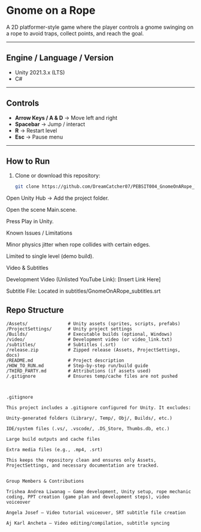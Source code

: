 # Gnome on a Rope

A 2D platformer-style game where the player controls a gnome swinging on a rope to avoid traps, collect points, and reach the goal.

---

## Engine / Language / Version
- Unity 2021.3.x (LTS)  
- C#

---

## Controls
- **Arrow Keys / A & D** → Move left and right  
- **Spacebar** → Jump / interact  
- **R** → Restart level  
- **Esc** → Pause menu  

---

## How to Run
1. Clone or download this repository:  
   ```bash
   git clone https://github.com/DreamCatcher07/PEBSIT004_GnomeOnARope_TrisheaLiwanag_AngelaJosef_AjAncheta.git

Open Unity Hub → Add the project folder.

Open the scene Main.scene.

Press Play in Unity.

Known Issues / Limitations

Minor physics jitter when rope collides with certain edges.

Limited to single level (demo build).


Video & Subtitles

Development Video (Unlisted YouTube Link): [Insert Link Here]

Subtitle File: Located in subtitles/GnomeOnARope_subtitles.srt

## Repo Structure

```plaintext
/Assets/               # Unity assets (sprites, scripts, prefabs)
/ProjectSettings/      # Unity project settings
/Builds/               # Executable builds (optional, Windows)
/video/                # Development video (or video_link.txt)
/subtitles/            # Subtitles (.srt)
/release.zip           # Zipped release (Assets, ProjectSettings, docs)
/README.md             # Project description
/HOW_TO_RUN.md         # Step-by-step run/build guide
/THIRD_PARTY.md        # Attributions (if assets used)
/.gitignore            # Ensures temp/cache files are not pushed



.gitignore

This project includes a .gitignore configured for Unity. It excludes:

Unity-generated folders (Library/, Temp/, Obj/, Builds/, etc.)

IDE/system files (.vs/, .vscode/, .DS_Store, Thumbs.db, etc.)

Large build outputs and cache files

Extra media files (e.g., .mp4, .srt)

This keeps the repository clean and ensures only Assets, ProjectSettings, and necessary documentation are tracked.


Group Members & Contributions

Trishea Andrea Liwanag — Game development, Unity setup, rope mechanic coding, PPT creation (game plan and development steps), video voiceover

Angela Josef — Video tutorial voiceover, SRT subtitle file creation

Aj Karl Ancheta — Video editing/compilation, subtitle syncing
